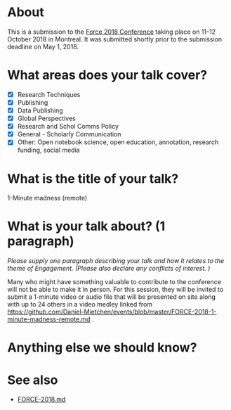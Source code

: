 # About

This is a submission to the [Force 2018 Conference](https://www.force11.org/meetings/force2018) taking place on 11-12 October 2018 in Montreal. It was submitted shortly prior to the submission deadline on May 1, 2018.

# What areas does your talk cover?

- [X] Research Techniques
- [X] Publishing
- [X] Data Publishing
- [X] Global Perspectives
- [X] Research and Schol Comms Policy
- [X] General - Scholarly Communication
- [X] Other: Open notebook science, open education, annotation, research funding, social media

# What is the title of your talk?

1-Minute madness (remote)

# What is your talk about? (1 paragraph)

*Please supply one paragraph describing your talk and how it relates to the theme of Engagement. (Please also declare any conflicts of interest. )*

Many who might have something valuable to contribute to the conference will not be able to make it in person. For this session, they will be invited to submit a 1-minute video or audio file that will be presented on site along with up to 24 others in a video medley linked from https://github.com/Daniel-Mietchen/events/blob/master/FORCE-2018-1-minute-madness-remote.md .

# Anything else we should know? 

# See also 

* [FORCE-2018.md](FORCE-2018.md)
